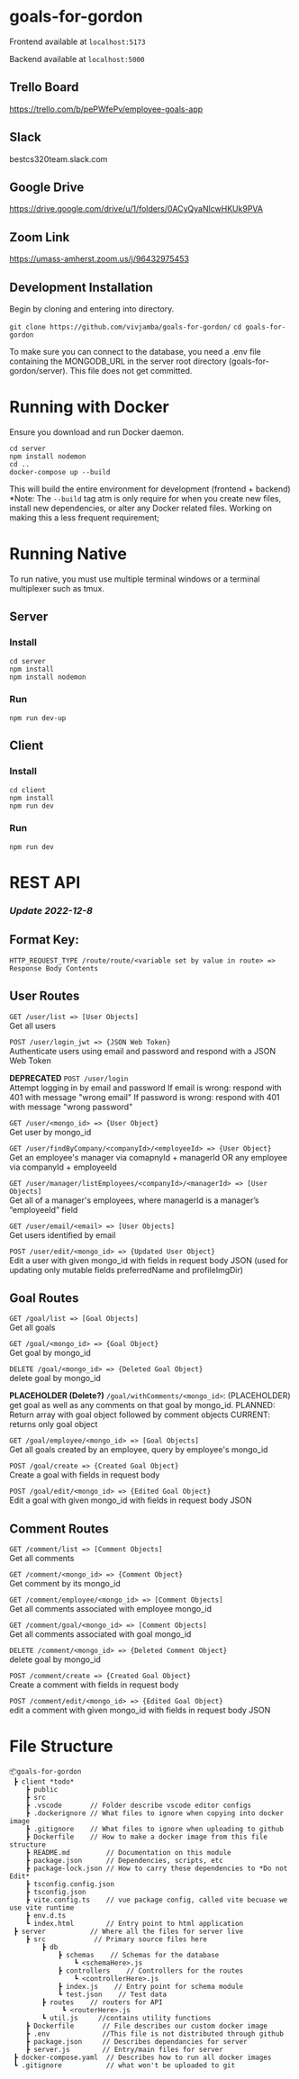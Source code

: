 # goals-for-gordon

Frontend available at `localhost:5173`

Backend available at `localhost:5000`


## Trello Board
https://trello.com/b/pePWfePv/employee-goals-app

## Slack
bestcs320team.slack.com

## Google Drive
https://drive.google.com/drive/u/1/folders/0ACyQyaNlcwHKUk9PVA

## Zoom Link
https://umass-amherst.zoom.us/j/96432975453

## Development Installation

Begin by cloning and entering into directory.

`git clone https://github.com/vivjamba/goals-for-gordon/`
`cd goals-for-gordon`

To make sure you can connect to the database, you need a .env file containing the MONGODB_URL in the server root directory (goals-for-gordon/server). This file does not get committed.

# Running with Docker
Ensure you download and run Docker daemon. 
```
cd server
npm install nodemon
cd ..
docker-compose up --build
```
This will build the entire environment for development (frontend + backend)
*Note: The `--build` tag atm is only require for when you create new files,
install new dependencies, or alter any Docker related files. Working on making
this a less frequent requirement;

# Running Native

To run native, you must use multiple terminal windows or a terminal multiplexer such as tmux.

## Server

### Install
```
cd server
npm install
npm install nodemon
```
### Run
```
npm run dev-up
```

## Client

### Install
```
cd client
npm install
npm run dev
```

### Run

```
npm run dev
```

# REST API

### *Update 2022-12-8*

## **Format Key**: 

`HTTP_REQUEST_TYPE /route/route/<variable set by value in route> => Response Body Contents`

## User Routes

`GET /user/list => [User Objects]` <br> Get all users 

`POST /user/login_jwt => {JSON Web Token}` <br> Authenticate users using email and password and respond with a JSON Web Token


**DEPRECATED** `POST /user/login` <br> Attempt logging in by email and password
If email is wrong: respond with 401 with message "wrong email"
If password is wrong: respond with 401 with message "wrong password"

`GET /user/<mongo_id> => {User Object}`<br> Get user by mongo_id 

`GET /user/findByCompany/<companyId>/<employeeId> => {User Object}`<br> Get an employee's manager via comapnyId + managerId OR any employee via companyId + employeeId

`GET /user/manager/listEmployees/<companyId>/<managerId> => [User Objects]` <br> Get all of a manager's employees, where managerId is a manager’s “employeeId” field 

`GET /user/email/<email> => [User Objects]`<br> Get users identified by email 

`POST /user/edit/<mongo_id> => {Updated User Object}` <br> Edit a user with given mongo_id with fields in request body JSON (used for updating only mutable fields preferredName and profileImgDir)

## Goal Routes

`GET /goal/list => [Goal Objects]` <br> Get all goals 

`GET /goal/<mongo_id> => {Goal Object}` <br> Get goal by mongo_id

`DELETE /goal/<mongo_id> => {Deleted Goal Object}` <br> delete goal by mongo_id 

**PLACEHOLDER (Delete?)** `/goal/withComments/<mongo_id>`: (PLACEHOLDER) get goal as well as any comments on that goal by mongo_id. PLANNED: Return array with goal object followed by comment objects CURRENT: returns only goal object

`GET /goal/employee/<mongo_id> => [Goal Objects]`<br> Get all goals created by an employee, query by employee's mongo_id 

`POST /goal/create => {Created Goal Object}` <br> Create a goal with fields in request body 

`POST /goal/edit/<mongo_id> => {Edited Goal Object}` <br> Edit a goal with given mongo_id with fields in request body JSON

## Comment Routes

`GET /comment/list => [Comment Objects]` <br> Get all comments 

`GET /comment/<mongo_id> => {Comment Object}` <br> Get comment by its mongo_id 

`GET /comment/employee/<mongo_id> => [Comment Objects]`<br> Get all comments associated with employee mongo_id 

`GET /comment/goal/<mongo_id> => [Comment Objects]` <br> Get all comments associated with goal mongo_id 

`DELETE /comment/<mongo_id> => {Deleted Comment Object}` <br> delete goal by mongo_id

`POST /comment/create => {Created Goal Object}` <br> Create a comment with fields in request body

`POST /comment/edit/<mongo_id> => {Edited Goal Object}`<br> edit a comment with given mongo_id with fields in request body JSON

# File Structure
```
📦goals-for-gordon
 ┣ client *todo*
    ┣ public
    ┣ src
    ┣ .vscode       // Folder describe vscode editor configs
    ┣ .dockerignore // What files to ignore when copying into docker image
    ┣ .gitignore    // What files to ignore when uploading to github
    ┣ Dockerfile    // How to make a docker image from this file structure 
    ┣ README.md         // Documentation on this module
    ┣ package.json      // Dependencies, scripts, etc
    ┣ package-lock.json // How to carry these dependencies to *Do not Edit*
    ┣ tsconfig.config.json
    ┣ tsconfig.json
    ┣ vite.config.ts    // vue package config, called vite becuase we use vite runtime
    ┣ env.d.ts
    ┗ index.html        // Entry point to html application
 ┣ server           // Where all the files for server live
    ┣ src            // Primary source files here
        ┣ db    
            ┣ schemas    // Schemas for the database
                ┗ <schemaHere>.js
            ┣ controllers    // Controllers for the routes
                ┗ <controllerHere>.js
            ┣ index.js    // Entry point for schema module
            ┗ test.json    // Test data
        ┣ routes    // routers for API
             ┗ <routerHere>.js
        ┗ util.js     //contains utility functions
    ┣ Dockerfile       // File describes our custom docker image
    ┣ .env             //This file is not distributed through github
    ┣ package.json     // Describes dependancies for server
    ┣ server.js        // Entry/main files for server
 ┣ docker-compose.yaml  // Describes how to run all docker images
 ┗ .gitignore           // what won't be uploaded to git
````
